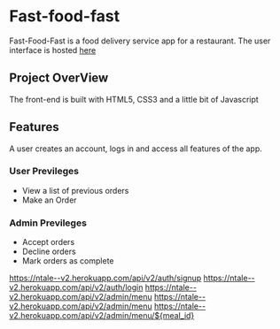 # Fast-food-fast
Fast-Food-Fast is a food delivery service app for a restaurant.
The user interface is hosted [here](https://ntaleshadik.github.io/Fast-food-fast/index.html)

## Project OverView
The front-end is built with HTML5, CSS3 and a little bit of Javascript

## Features
A user creates an account, logs in and access all features of the app.

### User Previleges
- View a list of previous orders
- Make an Order

### Admin Previleges
- Accept orders
- Decline orders
- Mark orders as complete


https://ntale--v2.herokuapp.com/api/v2/auth/signup
https://ntale--v2.herokuapp.com/api/v2/auth/login
https://ntale--v2.herokuapp.com/api/v2/admin/menu
https://ntale--v2.herokuapp.com/api/v2/admin/menu
https://ntale--v2.herokuapp.com/api/v2/admin/menu/${meal_id}
